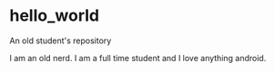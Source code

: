 # hello_world
An old student's repository

I am an old nerd.  I am a full time student and I love anything android.
